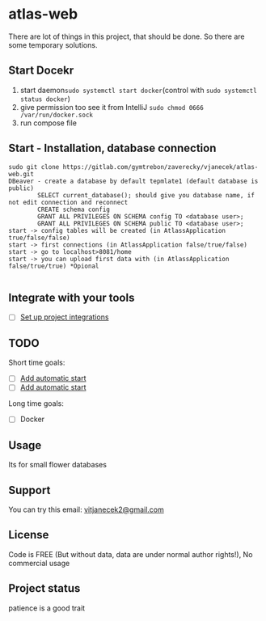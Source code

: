 # atlas-web



There are lot of things in this project, that should be done.
So there are some temporary solutions.

## Start Docekr
1. start daemon```sudo systemctl start docker```(control with ```sudo systemctl status docker```)
2. give permission too see it from IntelliJ ```sudo chmod 0666 /var/run/docker.sock```
3. run compose file

## Start - Installation, database connection
```
sudo git clone https://gitlab.com/gymtrebon/zaverecky/vjanecek/atlas-web.git
DBeaver - create a database by default tepmlate1 (default database is public)
        SELECT current_database(); should give you database name, if not edit connection and reconnect
        CREATE schema config
        GRANT ALL PRIVILEGES ON SCHEMA config TO <database user>;
        GRANT ALL PRIVILEGES ON SCHEMA public TO <database user>;
start -> config tables will be created (in AtlassApplication true/false/false)
start -> first connections (in AtlassApplication false/true/false)
start -> go to localhost>8081/home
start -> you can upload first data with (in AtlassApplication false/true/true) *Opional


```
## Integrate with your tools

- [ ] [Set up project integrations](https://gitlab.com/gymtrebon/zaverecky/vjanecek/atlas-web/-/settings/integrations)

## TODO
Short time goals:
- [ ] [Add automatic start]()
- [ ] [Add automatic start]()

Long time goals:
- [ ] Docker 


## Usage
Its for small flower databases

## Support
You can try this email: vitjanecek2@gmail.com

## License
Code is FREE (But without data, data are under normal author rights!), No commercial usage

## Project status
patience is a good trait